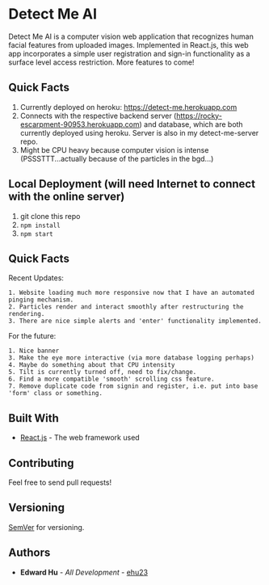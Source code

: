 # Detect Me AI

Detect Me AI is a computer vision web application that recognizes human facial features from uploaded images. Implemented in React.js, this web app incorporates a simple user registration and sign-in functionality as a surface level access restriction. More features to come!

## Quick Facts

1. Currently deployed on heroku: https://detect-me.herokuapp.com
2. Connects with the respective backend server (https://rocky-escarpment-90953.herokuapp.com) and database, which are both currently deployed using heroku.
Server is also in my detect-me-server repo.
3. Might be CPU heavy because computer vision is intense (PSSSTTT...actually because of the particles in the bgd...)

## Local Deployment (will need Internet to connect with the online server)

1. git clone this repo
2. `npm install`
3. `npm start`

## Quick Facts

Recent Updates:
```
1. Website loading much more responsive now that I have an automated pinging mechanism.
2. Particles render and interact smoothly after restructuring the rendering.
3. There are nice simple alerts and 'enter' functionality implemented.
```

For the future:
```
1. Nice banner
3. Make the eye more interactive (via more database logging perhaps)
4. Maybe do something about that CPU intensity
5. Tilt is currently turned off, need to fix/change.
6. Find a more compatible 'smooth' scrolling css feature.
7. Remove duplicate code from signin and register, i.e. put into base 'form' class or something.
```

## Built With

* [React.js](https://reactjs.org) - The web framework used

## Contributing

Feel free to send pull requests!

## Versioning

[SemVer](http://semver.org/) for versioning.

## Authors

* **Edward Hu** - *All Development* - [ehu23](https://github.com/ehu23)

